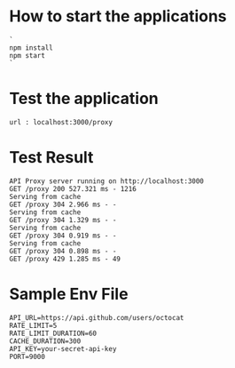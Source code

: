# How to start the applications 
    `
    npm install
    npm start
    `
# Test the application
    url : localhost:3000/proxy

# Test Result
    API Proxy server running on http://localhost:3000
    GET /proxy 200 527.321 ms - 1216
    Serving from cache
    GET /proxy 304 2.966 ms - -
    Serving from cache
    GET /proxy 304 1.329 ms - -
    Serving from cache
    GET /proxy 304 0.919 ms - -
    Serving from cache
    GET /proxy 304 0.898 ms - -
    GET /proxy 429 1.285 ms - 49

# Sample Env File
    API_URL=https://api.github.com/users/octocat 
    RATE_LIMIT=5 
    RATE_LIMIT_DURATION=60 
    CACHE_DURATION=300 
    API_KEY=your-secret-api-key 
    PORT=9000 
